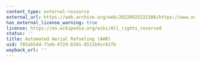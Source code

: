 ```yaml
---
content_type: external-resource
external_url: https://web.archive.org/web/20220925232106/https://www.nasa.gov/centers/dryden/news/ResearchUpdate/AAR/
has_external_license_warning: true
license: https://en.wikipedia.org/wiki/All_rights_reserved
status: ''
title: Automated Aerial Refueling (AAR)
uid: f85ab54d-71eb-4729-b581-8511b9cc61fb
wayback_url: ''
---
```

